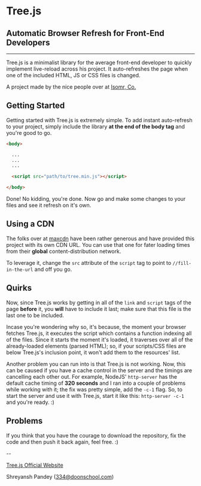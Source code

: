 # Tree.js
## Automatic Browser Refresh for Front-End Developers
---

Tree.js is a minimalist library for the average front-end developer to quickly implement live-reload across his project. It auto-refreshes the page when one of the included HTML, JS or CSS files is changed.

A project made by the nice people over at [Isomr, Co.](http://isomr.co)


## Getting Started
Getting started with Tree.js is extremely simple. To add instant auto-refresh to your project, simply include the library **at the end of the body tag** and you're good to go.

```html
<body>

  ...
  ...
  ...

  <script src="path/to/tree.min.js"></script>

</body>
```

Done! No kidding, you're done. Now go and make some changes to your files and see it refresh on it's own.

## Using a CDN
The folks over at [maxcdn](http://maxcdn.com) have been rather generous and have provided this project with its own CDN URL. You can use that one for fater loading times from their **global** content-distribution network.

To leverage it, change the `src` attribute of the `script` tag to point to `//fill-in-the-url` and off you go.

## Quirks
Now, since Tree.js works by getting in all of the `link` and `script` tags of the page **before** it, you **will** have to include it last; make sure that this file is the last one to be included.

Incase you're wondering why so, it's because, the moment your browser fetches Tree.js, it executes the script which contains a function indexing all of the files. Since it starts the moment it's loaded, it traverses over all of the already-loaded elements (parsed HTML); so, if your scripts/CSS files are below Tree.js's inclusion point, it won't add them to the resources' list.

Another problem you can run into is that Tree.js is not working. Now, this can be caused if you have a cache control in the server and the timings are cancelling each other out. For example, NodeJS' `http-server` has the default cache timing of **320 seconds** and I ran into a couple of problems while working with it; the fix was pretty simple, add the `-c-1` flag. So, to start the server and use it with Tree.js, start it like this: `http-server -c-1` and you're ready. :)

## Problems
If you think that you have the courage to download the repository, fix the code and then push it back again, feel free. :)

--

[Tree.js Official Website](http://isomr.co/treejs)

Shreyansh Pandey ([334@doonschool.com](mailto:334@doonschool.com))
